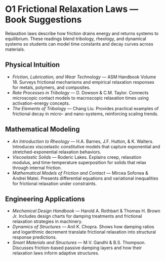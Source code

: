# O1 Frictional Relaxation Laws — Book Suggestions

Relaxation laws describe how friction drains energy and returns systems to equilibrium. These readings blend tribology, rheology, and dynamical systems so students can model time constants and decay curves across materials.

## Physical Intuition
- *Friction, Lubrication, and Wear Technology* — ASM Handbook Volume 18. Surveys frictional mechanisms and empirical relaxation responses for metals, polymers, and composites.
- *Rate Processes in Tribology* — D. Dowson & C.M. Taylor. Connects microscopic contact models to macroscopic relaxation times using activation-energy concepts.
- *The Elements of Tribology* — Chang Liu. Provides practical examples of frictional decay in micro- and nano-systems, reinforcing scaling trends.

## Mathematical Modeling
- *An Introduction to Rheology* — H.A. Barnes, J.F. Hutton, & K. Walters. Introduces viscoelastic constitutive models that capture exponential and stretched-exponential relaxation behaviors.
- *Viscoelastic Solids* — Roderic Lakes. Explains creep, relaxation modulus, and time-temperature superposition for solids that relax through internal friction.
- *Mathematical Models of Friction and Contact* — Mircea Sofonea & Andrei Matei. Presents differential equations and variational inequalities for frictional relaxation under constraints.

## Engineering Applications
- *Mechanical Design Handbook* — Harold A. Rothbart & Thomas H. Brown Jr. Includes design charts for damping treatments and frictional relaxation strategies in machinery.
- *Dynamics of Structures* — Anil K. Chopra. Shows how damping ratios and logarithmic decrement translate frictional relaxation into structural response predictions.
- *Smart Materials and Structures* — M.V. Gandhi & B.S. Thompson. Discusses friction-based passive damping layers and how their relaxation laws inform adaptive structures.
